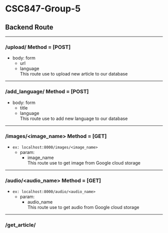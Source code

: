 # CSC847-Group-5

## Backend Route
---
### /upload/ Method = [POST] 
- body: form
    - url
    - language\
    This route use to upload new article to our database

---
### /add_language/ Method = [POST]
- body: form
    - title
    - language\
    This route use to add new language to our database
---

### /images/<image_name> Method = [GET]
- ```ex: localhost:8000/images/<image_name>```
    - param:
        - image_name\
    This route use to get image from Google cloud storage
---

### /audio/<audio_name> Method = [GET]
- ```ex: localhost:8000/audio/<audio_name>```
    - param:
        - audio_name\
    This route use to get audio from Google cloud storage
---

### /get_article/<title> Method = [GET]
- ```ex: localhost:8000/get_article/<title>```
    - param:
        - title\
    This route use to get specific document from firestore
---

### /index/ Method = [GET]
- ```ex: localhost:8000/index/```\
    This route use to get all document from firestore
   
- **optional**
    ### /index/<category> Method = [GET]
    ```ex: localhost:8000/index/tech```
    - param:
        - category\
    This route use to get all document from firestore that have specific category
---

### /index/<category> Method = [GET]
- ```ex: localhost:8000/index/tech```
    - param:
        - category\
    This route use to get all document from firestore that have specific category
---

### /get_language/ Method = [GET]
- ```ex: localhost:8000/get_language/```\
    This route use to get all language supported by backend
---

### /get_category/ Method = [GET]
- ```ex: localhost:8000/get_category/```\
    This route use to get all distinct category in firestore document
---

### /delete_article/<title> Method = [GET]
- ```ex: localhost:8000/delete_article/<title>```
    - param:
        - title\
    This route use to delete specific news from firestore and all related file
---
